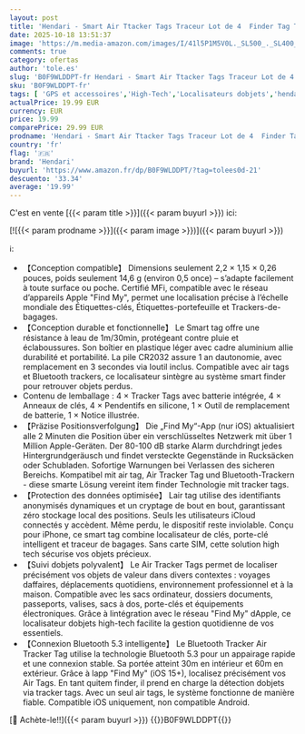 ```yaml
---
layout: post
title: 'Hendari - Smart Air Ttacker Tags Traceur Lot de 4  Finder Tag Traceur 5.3 Bluetooth iOS  Localisateur d Objets Wallet Tracker Compatible avec Find My pour Valises Portefeuilles Clés  Batterie remplaçable.'
date: 2025-10-18 13:51:37
image: 'https://m.media-amazon.com/images/I/41l5P1M5V0L._SL500_._SL400_.jpg'
comments: true
category: ofertas
author: 'tole.es'
slug: 'B0F9WLDDPT-fr Hendari - Smart Air Ttacker Tags Traceur Lot de 4 Finder...'
sku: 'B0F9WLDDPT-fr'
tags: [ 'GPS et accessoires','High-Tech','Localisateurs dobjets','hendari','🇫🇷', ]
actualPrice: 19.99 EUR
currency: EUR
price: 19.99
comparePrice: 29.99 EUR
prodname: 'Hendari - Smart Air Ttacker Tags Traceur Lot de 4  Finder Tag Traceur 5.3 Bluetooth iOS  Localisateur d Objets Wallet Tracker Compatible avec Find My pour Valises Portefeuilles Clés  Batterie remplaçable.'
country: 'fr'
flag: '🇫🇷'
brand: 'Hendari'
buyurl: 'https://www.amazon.fr/dp/B0F9WLDDPT/?tag=tolees0d-21'
descuento: '33.34'
average: '19.99'
---
```


C'est en vente [{{< param title >}}]({{< param buyurl >}}) ici:

[![{{< param prodname >}}]({{< param image >}})]({{< param buyurl >}})

ℹ️:

- 【Conception compatible】 Dimensions seulement 2,2 × 1,15 × 0,26 pouces, poids seulement 14,6 g (environ 0,5 once) – s’adapte facilement à toute surface ou poche. Certifié MFi, compatible avec le réseau d’appareils Apple "Find My", permet une localisation précise à l’échelle mondiale des Étiquettes-clés, Étiquettes-portefeuille et Trackers-de-bagages.
- 【Conception durable et fonctionnelle】 Le Smart tag offre une résistance à leau de 1m/30min, protégeant contre pluie et éclaboussures. Son boîtier en plastique léger avec cadre aluminium allie durabilité et portabilité. La pile CR2032 assure 1 an dautonomie, avec remplacement en 3 secondes via loutil inclus. Compatible avec air tags et Bluetooth trackers, ce localisateur sintègre au système smart finder pour retrouver objets perdus.
- Contenu de lemballage : 4 × Tracker Tags avec batterie intégrée, 4 × Anneaux de clés, 4 × Pendentifs en silicone, 1 × Outil de remplacement de batterie, 1 × Notice illustrée.
- 【Präzise Positionsverfolgung】 Die „Find My“-App (nur iOS) aktualisiert alle 2 Minuten die Position über ein verschlüsseltes Netzwerk mit über 1 Million Apple-Geräten. Der 80-100 dB starke Alarm durchdringt jedes Hintergrundgeräusch und findet versteckte Gegenstände in Rucksäcken oder Schubladen. Sofortige Warnungen bei Verlassen des sicheren Bereichs. Kompatibel mit air tag, Air Tracker Tag und Bluetooth-Trackern - diese smarte Lösung vereint item finder Technologie mit tracker tags.
- 【Protection des données optimisée】 Lair tag utilise des identifiants anonymisés dynamiques et un cryptage de bout en bout, garantissant zéro stockage local des positions. Seuls les utilisateurs iCloud connectés y accèdent. Même perdu, le dispositif reste inviolable. Conçu pour iPhone, ce smart tag combine localisateur de clés, porte-clé intelligent et traceur de bagages. Sans carte SIM, cette solution high tech sécurise vos objets précieux.
- 【Suivi dobjets polyvalent】 Le Air Tracker Tags permet de localiser précisément vos objets de valeur dans divers contextes : voyages daffaires, déplacements quotidiens, environnement professionnel et à la maison. Compatible avec les sacs ordinateur, dossiers documents, passeports, valises, sacs à dos, porte-clés et équipements électroniques. Grâce à lintégration avec le réseau "Find My" dApple, ce localisateur dobjets high-tech facilite la gestion quotidienne de vos essentiels.
- 【Connexion Bluetooth 5.3 intelligente】 Le Bluetooth Tracker Air Tracker Tag utilise la technologie Bluetooth 5.3 pour un appairage rapide et une connexion stable. Sa portée atteint 30m en intérieur et 60m en extérieur. Grâce à lapp "Find My" (iOS 15+), localisez précisément vos Air Tags. En tant quitem finder, il prend en charge la détection dobjets via tracker tags. Avec un seul air tags, le système fonctionne de manière fiable. Compatible iOS uniquement, non compatible Android.

[🛒 Achète-le!!]({{< param buyurl >}})
{{<world>}}B0F9WLDDPT{{</world>}}
